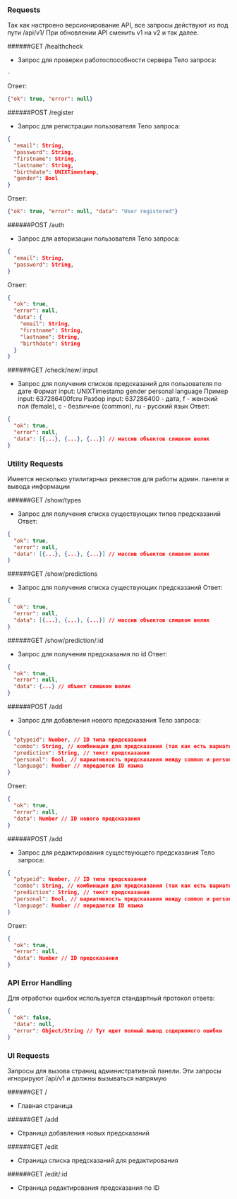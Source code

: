 ### Requests

Так как настроено версионирование API, все запросы действуют из под пути /api/v1/
При обновлении API сменить v1 на v2 и так далее.

######GET /healthcheck
- Запрос для проверки работоспособности сервера
Тело запроса:
```
-
```
Ответ:
```JSON
{"ok": true, "error": null}
```

######POST /register
- Запрос для регистрации пользователя
Тело запроса:
```JSON
{
  "email": String,
  "password": String,
  "firstname": String,
  "lastname": String,
  "birthdate": UNIXTimestamp,
  "gender": Bool
}
```
Ответ:
```JSON
{"ok": true, "error": null, "data": "User registered"}
```

######POST /auth
- Запрос для авторизации пользователя
Тело запроса:
```JSON
{
  "email": String,
  "password": String,
}
```
Ответ:
```JSON
{
  "ok": true,
  "error": null,
  "data": {
    "email": String,
	"firstname": String,
	"lastname": String,
	"birthdate": String
  }
}
```

######GET /check/new/:input
- Запрос для получения списков предсказаний для пользователя по дате
Формат input: UNIXTimestamp gender personal language
Пример input: 637286400fcru
Разбор input: 637286400 - дата, f - женский пол (female), c - безличное (common), ru - русский язык
Ответ:
```JSON
{
  "ok": true,
  "error": null,
  "data": [{...}, {...}, {...}] // массив объектов слишком велик
}
```


### Utility Requests

Имеется несколько утилитарных реквестов для работы админ. панели и вывода информации

######GET /show/types
- Запрос для получения списка существующих типов предсказаний
Ответ:
```JSON
{
  "ok": true,
  "error": null,
  "data": [{...}, {...}, {...}] // массив объектов слишком велик
}
```

######GET /show/predictions
- Запрос для получения списка существующих предсказаний
Ответ:
```JSON
{
  "ok": true,
  "error": null,
  "data": [{...}, {...}, {...}] // массив объектов слишком велик
}
```

######GET /show/prediction/:id
- Запрос для получения предсказания по id
Ответ:
```JSON
{
  "ok": true,
  "error": null,
  "data": {...} // объект слишком велик
}
```

######POST /add
- Запрос для добавления нового предсказания
Тело запроса:
```JSON
{
  "ptypeid": Number, // ID типа предсказания
  "combo": String, // комбинация для предсказания (так как есть вариативность от 1 до 1-1-1 используется строковый тип)
  "prediction": String, // текст предсказания
  "personal": Bool, // вариативность предсказания между common и personal (безлич и лич)
  "language": Number // передается ID языка
}
```
Ответ:
```JSON
{
  "ok": true,
  "error": null,
  "data": Number // ID нового предсказания
}
```

######POST /add
- Запрос для редактирования существующего предсказания
Тело запроса:
```JSON
{
  "ptypeid": Number, // ID типа предсказания
  "combo": String, // комбинация для предсказания (так как есть вариативность от 1 до 1-1-1 используется строковый тип)
  "prediction": String, // текст предсказания
  "personal": Bool, // вариативность предсказания между common и personal (безлич и лич)
  "language": Number // передается ID языка
}
```
Ответ:
```JSON
{
  "ok": true,
  "error": null,
  "data": Number // ID предсказания
}
```

### API Error Handling

Для отработки ошибок используется стандартный протокол ответа:
```JSON
{
  "ok": false,
  "data": null,
  "error": Object/String // Тут идет полный вывод содержимого ошибки
}
```

### UI Requests

Запросы для вызова страниц административной панели. Эти запросы игнорируют /api/v1 и должны вызываться напрямую

######GET /
- Главная страница

######GET /add
- Страница добавления новых предсказаний

######GET /edit
- Страница списка предсказаний для редактирования

######GET /edit/:id
- Страница редактирования предсказания по ID
